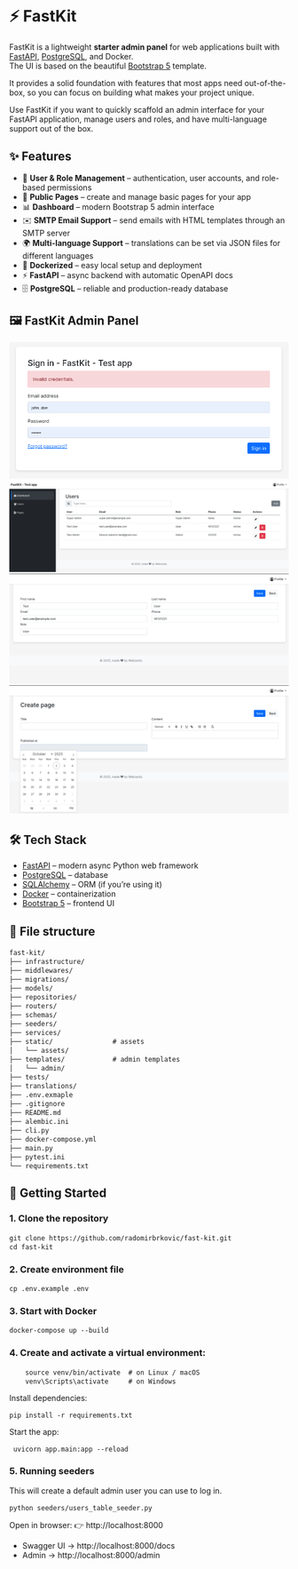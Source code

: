 # ⚡ FastKit

FastKit is a lightweight **starter admin panel** for web applications built with [FastAPI](https://fastapi.tiangolo.com/), [PostgreSQL](https://www.postgresql.org/), and Docker.  
The UI is based on the beautiful [Bootstrap 5](https://getbootstrap.com/docs/5.0/getting-started/introduction/) template.  

It provides a solid foundation with features that most apps need out-of-the-box, so you can focus on building what makes your project unique.

Use FastKit if you want to quickly scaffold an admin interface for your FastAPI application, manage users and roles, and have multi-language support out of the box.

## ✨ Features

- 🔐 **User & Role Management** – authentication, user accounts, and role-based permissions  
- 📄 **Public Pages** – create and manage basic pages for your app  
- 📊 **Dashboard** – modern Bootstrap 5 admin interface  
- ✉️ **SMTP Email Support** – send emails with HTML templates through an SMTP server
- 🌍 **Multi-language Support** – translations can be set via JSON files for different languages
- 🐳 **Dockerized** – easy local setup and deployment  
- ⚡ **FastAPI** – async backend with automatic OpenAPI docs  
- 🗄️ **PostgreSQL** – reliable and production-ready database  

## 🖼️ FastKit Admin Panel

![Login](static/assets/img/screenshots/login.png)
![Users](static/assets/img/screenshots/users.png)
![Edit user](static/assets/img/screenshots/edit-user.png)
![Create page](static/assets/img/screenshots/create-page.png)

## 🛠️ Tech Stack

- [FastAPI](https://fastapi.tiangolo.com/) – modern async Python web framework  
- [PostgreSQL](https://www.postgresql.org/) – database  
- [SQLAlchemy](https://www.sqlalchemy.org/) – ORM (if you’re using it)  
- [Docker](https://www.docker.com/) – containerization  
- [Bootstrap 5](https://getbootstrap.com/docs/5.0/getting-started/introduction/) – frontend UI

## 📁 File structure
```
fast-kit/
├── infrastructure/
├── middlewares/
├── migrations/
├── models/
├── repositories/
├── routers/
├── schemas/
├── seeders/
├── services/
├── static/               # assets
│   └── assets/
├── templates/            # admin templates
│   └── admin/
├── tests/
├── translations/
├── .env.exmaple
├── .gitignore
├── README.md
├── alembic.ini
├── cli.py
├── docker-compose.yml
├── main.py
├── pytest.ini
└── requirements.txt

```



## 🚀 Getting Started

### 1. Clone the repository
```
git clone https://github.com/radomirbrkovic/fast-kit.git
cd fast-kit
```

### 2. Create environment file
``` 
cp .env.example .env 
```


### 3. Start with Docker
``` 
docker-compose up --build 
```

### 4. Create and activate a virtual environment:

``` python3 -m venv venv
    source venv/bin/activate  # on Linux / macOS
    venv\Scripts\activate     # on Windows
```


Install dependencies:
```
pip install -r requirements.txt
```

Start the app:
```
 uvicorn app.main:app --reload
  ```

### 5. Running seeders 
This will create a default admin user you can use to log in.
``` 
python seeders/users_table_seeder.py
 ```

Open in browser:
👉 http://localhost:8000

- Swagger UI → http://localhost:8000/docs
- Admin → http://localhost:8000/admin

